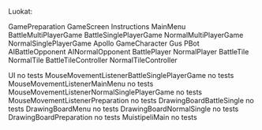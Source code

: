 Luokat:

GamePreparation
GameScreen
Instructions
MainMenu
BattleMultiPlayerGame
BattleSinglePlayerGame
NormalMultiPlayerGame
NormalSinglePlayerGame
Apollo
GameCharacter
Gus
PBot
AIBattleOpponent
AINormalOpponent
BattlePlayer
NormalPlayer
BattleTile
NormalTile
BattleTileController
NormalTileController




UI  no tests
MouseMovementListenerBattleSinglePlayerGame  no tests
MouseMovementListenerMainMenu  no tests
MouseMovementListenerNormalSinglePlayerGame  no tests
MouseMovementListenerPreparation  no tests
DrawingBoardBattleSingle  no tests
DrawingBoardMenu  no tests
DrawingBoardNormalSingle  no tests
DrawingBoardPreparation  no tests
MuistipeliMain  no tests